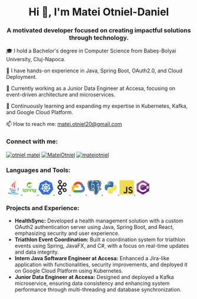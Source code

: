 <h1 align="center">Hi 👋, I'm Matei Otniel-Daniel</h1>
<h3 align="center">A motivated developer focused on creating impactful solutions through technology.</h3>
🎓 I hold a Bachelor's degree in Computer Science from Babeș-Bolyai University, Cluj-Napoca.

🌟 I have hands-on experience in Java, Spring Boot, OAuth2.0, and Cloud Deployment.

💼 Currently working as a Junior Data Engineer at Accesa, focusing on event-driven architecture and microservices.

🌱 Continuously learning and expanding my expertise in Kubernetes, Kafka, and Google Cloud Platform.

📫 How to reach me: matei.otniel20@gmail.com

<h3 align="left">Connect with me:</h3>
<p align="left">
<a href="https://linkedin.com/in/otniel-matei-bb0b5b22a/" target="blank"><img align="center" src="https://raw.githubusercontent.com/rahuldkjain/github-profile-readme-generator/master/src/images/icons/Social/linked-in-alt.svg" alt="otniel matei" height="30" width="40" /></a>
<a href="https://github.com/MateiOtniel" target="blank"><img align="center" src="https://raw.githubusercontent.com/rahuldkjain/github-profile-readme-generator/master/src/images/icons/Social/github.svg" alt="MateiOtniel" height="30" width="40" /></a>
<a href="https://instagram.com/mateiotniel" target="blank"><img align="center" src="https://raw.githubusercontent.com/rahuldkjain/github-profile-readme-generator/master/src/images/icons/Social/instagram.svg" alt="mateiotniel" height="30" width="40" /></a>
</p>
<h3 align="left">Languages and Tools:</h3>
<p align="left"> 
  <a href="https://www.java.com" target="_blank" rel="noreferrer"> <img src="https://raw.githubusercontent.com/devicons/devicon/master/icons/java/java-original.svg" alt="java" width="40" height="40"/> </a> 
  <a href="https://spring.io/projects/spring-boot" target="_blank" rel="noreferrer"> <img src="https://raw.githubusercontent.com/devicons/devicon/master/icons/spring/spring-original-wordmark.svg" alt="spring boot" width="40" height="40"/> </a>
  <a href="https://kubernetes.io/" target="_blank" rel="noreferrer"> <img src="https://raw.githubusercontent.com/devicons/devicon/master/icons/kubernetes/kubernetes-plain.svg" alt="kubernetes" width="40" height="40"/> </a>
  <a href="https://kafka.apache.org/" target="_blank" rel="noreferrer"> <img src="https://raw.githubusercontent.com/devicons/devicon/master/icons/apachekafka/apachekafka-original.svg" alt="kafka" width="40" height="40"/> </a>
  <a href="https://cloud.google.com/" target="_blank" rel="noreferrer"> <img src="https://raw.githubusercontent.com/devicons/devicon/master/icons/googlecloud/googlecloud-original.svg" alt="google cloud platform" width="40" height="40"/> </a>
  <a href="https://www.postgresql.org/" target="_blank" rel="noreferrer"> <img src="https://raw.githubusercontent.com/devicons/devicon/master/icons/postgresql/postgresql-original.svg" alt="postgresql" width="40" height="40"/> </a>
  <a href="https://www.python.org" target="_blank" rel="noreferrer"> <img src="https://raw.githubusercontent.com/devicons/devicon/master/icons/python/python-original.svg" alt="python" width="40" height="40"/> </a>
  <a href="https://developer.mozilla.org/en-US/docs/Web/JavaScript" target="_blank" rel="noreferrer"> <img src="https://raw.githubusercontent.com/devicons/devicon/master/icons/javascript/javascript-original.svg" alt="javascript" width="40" height="40"/> </a> 
  <a href="https://dotnet.microsoft.com/" target="_blank" rel="noreferrer"> <img src="https://raw.githubusercontent.com/devicons/devicon/master/icons/csharp/csharp-original.svg" alt="csharp" width="40" height="40"/> </a>
</p>
<h3 align="left">Projects and Experience:</h3>
<ul>
  <li><strong>HealthSync:</strong> Developed a health management solution with a custom OAuth2 authentication server using Java, Spring Boot, and React, emphasizing security and user experience.</li>
  <li><strong>Triathlon Event Coordination:</strong> Built a coordination system for triathlon events using Spring, JavaFX, and C#, with a focus on real-time updates and data integrity.</li>
  <li><strong>Intern Java Software Engineer at Accesa:</strong> Enhanced a Jira-like application with functionalities, security improvements, and deployed it on Google Cloud Platform using Kubernetes.</li>
  <li><strong>Junior Data Engineer at Accesa:</strong> Designed and deployed a Kafka microservice, ensuring data consistency and enhancing system performance through multi-threading and database synchronization.</li>
</ul>
